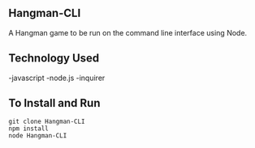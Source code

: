 ## Hangman-CLI

A Hangman game to be run on the command line interface using Node.

## Technology Used

-javascript
-node.js
-inquirer

## To Install and Run

```
git clone Hangman-CLI
npm install
node Hangman-CLI
```
